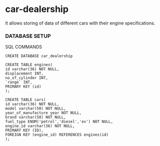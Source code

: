 # car-dealership
It allows storing of data of different cars with their engine specifications. 

### DATABASE SETUP

SQL COMMANDS


```
CREATE DATABASE car_dealership

CREATE TABLE engines(
id varchar(36) NOT NULL,
displacement INT,
no_of_cylinder INT,
`range` INT,
PRIMARY KEY (id)
);

CREATE TABLE cars(
id varchar(36) NOT NULL,
model varchar(50) NOT NULL,
year_of_manufacture year NOT NULL,
brand varchar(50) NOT NULL,
fuel_type ENUM('petrol','diesel','ev') NOT NULL,
engine_id varchar(36) NOT NULL,
PRIMARY KEY (ID),
FOREIGN KEY (engine_id) REFERENCES engines(id)
);

```